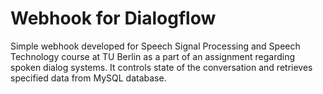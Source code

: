 # Webhook for Dialogflow

Simple webhook developed for Speech Signal Processing and Speech Technology course at TU Berlin as a part of an assignment regarding spoken dialog systems.
It controls state of the conversation and retrieves specified data from MySQL database.
